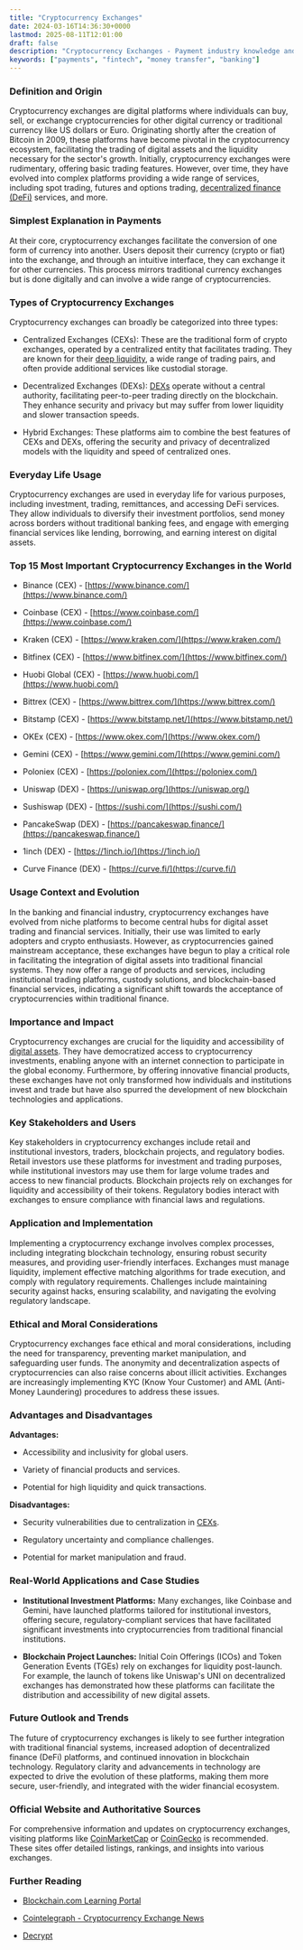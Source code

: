 ```yaml
---
title: "Cryptocurrency Exchanges"
date: 2024-03-16T14:36:30+0000
lastmod: 2025-08-11T12:01:00
draft: false
description: "Cryptocurrency Exchanges - Payment industry knowledge and insights"
keywords: ["payments", "fintech", "money transfer", "banking"]
---
```


### Definition and Origin

Cryptocurrency exchanges are digital platforms where individuals can buy, sell, or exchange cryptocurrencies for other digital currency or traditional currency like US dollars or Euro. Originating shortly after the creation of Bitcoin in 2009, these platforms have become pivotal in the cryptocurrency ecosystem, facilitating the trading of digital assets and the liquidity necessary for the sector's growth. Initially, cryptocurrency exchanges were rudimentary, offering basic trading features. However, over time, they have evolved into complex platforms providing a wide range of services, including spot trading, futures and options trading, [decentralized finance (DeFi)](https://faisalkhan.com/learn/explainers/decentralized-finance-defi/) services, and more.

### Simplest Explanation in Payments

At their core, cryptocurrency exchanges facilitate the conversion of one form of currency into another. Users deposit their currency (crypto or fiat) into the exchange, and through an intuitive interface, they can exchange it for other currencies. This process mirrors traditional currency exchanges but is done digitally and can involve a wide range of cryptocurrencies.

### Types of Cryptocurrency Exchanges

Cryptocurrency exchanges can broadly be categorized into three types:

- Centralized Exchanges (CEXs): These are the traditional form of crypto exchanges, operated by a centralized entity that facilitates trading. They are known for their [deep liquidity](https://faisalkhan.com/learn/explainers/what-is-deep-liquidity/), a wide range of trading pairs, and often provide additional services like custodial storage.

- Decentralized Exchanges (DEXs): [DEXs](https://faisalkhan.com/learn/explainers/decentralized-exchange-dex/) operate without a central authority, facilitating peer-to-peer trading directly on the blockchain. They enhance security and privacy but may suffer from lower liquidity and slower transaction speeds.

- Hybrid Exchanges: These platforms aim to combine the best features of CEXs and DEXs, offering the security and privacy of decentralized models with the liquidity and speed of centralized ones.

### Everyday Life Usage

Cryptocurrency exchanges are used in everyday life for various purposes, including investment, trading, remittances, and accessing DeFi services. They allow individuals to diversify their investment portfolios, send money across borders without traditional banking fees, and engage with emerging financial services like lending, borrowing, and earning interest on digital assets.

### Top 15 Most Important Cryptocurrency Exchanges in the World

- Binance (CEX) - [https://www.binance.com/](https://www.binance.com/)

- Coinbase (CEX) - [https://www.coinbase.com/](https://www.coinbase.com/)

- Kraken (CEX) - [https://www.kraken.com/](https://www.kraken.com/)

- Bitfinex (CEX) - [https://www.bitfinex.com/](https://www.bitfinex.com/)

- Huobi Global (CEX) - [https://www.huobi.com/](https://www.huobi.com/)

- Bittrex (CEX) - [https://www.bittrex.com/](https://www.bittrex.com/)

- Bitstamp (CEX) - [https://www.bitstamp.net/](https://www.bitstamp.net/)

- OKEx (CEX) - [https://www.okex.com/](https://www.okex.com/)

- Gemini (CEX) - [https://www.gemini.com/](https://www.gemini.com/)

- Poloniex (CEX) - [https://poloniex.com/](https://poloniex.com/)

- Uniswap (DEX) - [https://uniswap.org/](https://uniswap.org/)

- Sushiswap (DEX) - [https://sushi.com/](https://sushi.com/)

- PancakeSwap (DEX) - [https://pancakeswap.finance/](https://pancakeswap.finance/)

- 1inch (DEX) - [https://1inch.io/](https://1inch.io/)

- Curve Finance (DEX) - [https://curve.fi/](https://curve.fi/)

### Usage Context and Evolution

In the banking and financial industry, cryptocurrency exchanges have evolved from niche platforms to become central hubs for digital asset trading and financial services. Initially, their use was limited to early adopters and crypto enthusiasts. However, as cryptocurrencies gained mainstream acceptance, these exchanges have begun to play a critical role in facilitating the integration of digital assets into traditional financial systems. They now offer a range of products and services, including institutional trading platforms, custody solutions, and blockchain-based financial services, indicating a significant shift towards the acceptance of cryptocurrencies within traditional finance.

### Importance and Impact

Cryptocurrency exchanges are crucial for the liquidity and accessibility of [digital assets](https://faisalkhanllc.xyz/resources/payments-wiki/d/digital-assets/). They have democratized access to cryptocurrency investments, enabling anyone with an internet connection to participate in the global economy. Furthermore, by offering innovative financial products, these exchanges have not only transformed how individuals and institutions invest and trade but have also spurred the development of new blockchain technologies and applications.

### Key Stakeholders and Users

Key stakeholders in cryptocurrency exchanges include retail and institutional investors, traders, blockchain projects, and regulatory bodies. Retail investors use these platforms for investment and trading purposes, while institutional investors may use them for large volume trades and access to new financial products. Blockchain projects rely on exchanges for liquidity and accessibility of their tokens. Regulatory bodies interact with exchanges to ensure compliance with financial laws and regulations.

### Application and Implementation

Implementing a cryptocurrency exchange involves complex processes, including integrating blockchain technology, ensuring robust security measures, and providing user-friendly interfaces. Exchanges must manage liquidity, implement effective matching algorithms for trade execution, and comply with regulatory requirements. Challenges include maintaining security against hacks, ensuring scalability, and navigating the evolving regulatory landscape.

### Ethical and Moral Considerations

Cryptocurrency exchanges face ethical and moral considerations, including the need for transparency, preventing market manipulation, and safeguarding user funds. The anonymity and decentralization aspects of cryptocurrencies can also raise concerns about illicit activities. Exchanges are increasingly implementing KYC (Know Your Customer) and AML (Anti-Money Laundering) procedures to address these issues.

### Advantages and Disadvantages

**Advantages:**

- Accessibility and inclusivity for global users.

- Variety of financial products and services.

- Potential for high liquidity and quick transactions.

**Disadvantages:**

- Security vulnerabilities due to centralization in [CEXs](https://faisalkhanllc.xyz/resources/payments-wiki/c/centralized-exchange-cex/).

- Regulatory uncertainty and compliance challenges.

- Potential for market manipulation and fraud.

### Real-World Applications and Case Studies

- **Institutional Investment Platforms:** Many exchanges, like Coinbase and Gemini, have launched platforms tailored for institutional investors, offering secure, regulatory-compliant services that have facilitated significant investments into cryptocurrencies from traditional financial institutions.

- **Blockchain Project Launches:** Initial Coin Offerings (ICOs) and Token Generation Events (TGEs) rely on exchanges for liquidity post-launch. For example, the launch of tokens like Uniswap's UNI on decentralized exchanges has demonstrated how these platforms can facilitate the distribution and accessibility of new digital assets.

### Future Outlook and Trends

The future of cryptocurrency exchanges is likely to see further integration with traditional financial systems, increased adoption of decentralized finance (DeFi) platforms, and continued innovation in blockchain technology. Regulatory clarity and advancements in technology are expected to drive the evolution of these platforms, making them more secure, user-friendly, and integrated with the wider financial ecosystem.

### Official Website and Authoritative Sources

For comprehensive information and updates on cryptocurrency exchanges, visiting platforms like [CoinMarketCap](https://coinmarketcap.com/rankings/exchanges/) or [CoinGecko](https://www.coingecko.com/) is recommended. These sites offer detailed listings, rankings, and insights into various exchanges.

### Further Reading

- [Blockchain.com Learning Portal](https://www.blockchain.com/learning-portal)

- [Cointelegraph - Cryptocurrency Exchange News](https://cointelegraph.com/tags/cryptocurrency-exchange)

- [Decrypt](https://decrypt.co/)